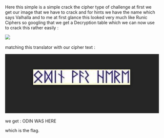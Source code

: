 Here this simple is a simple crack the cipher type of challenge at first we get our image that we have to crack and for hints we have the name which says Valhalla and to me at first glance this looked very much like Runic Ciphers so googling that we get a Decryption table which we can now use to crack this rather easily :

![](./images/odin.png)

matching this translator with our cipher text :

![](./images/runic.png)

we get : ODIN WAS HERE

which is the flag.